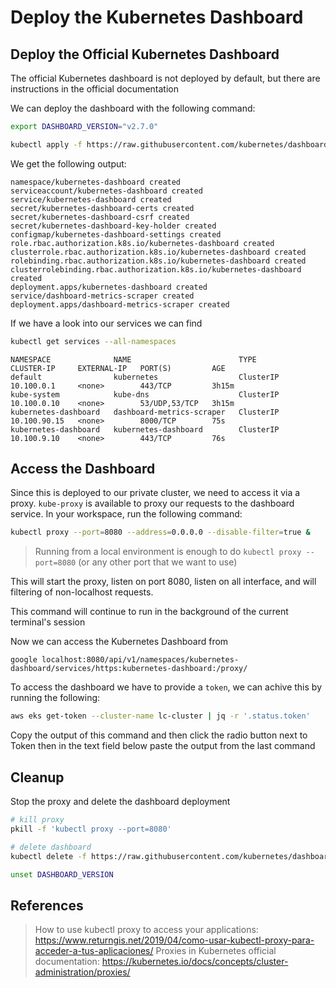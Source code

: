 # Deploy the Kubernetes Dashboard 

## Deploy the Official Kubernetes Dashboard

The official Kubernetes dashboard is not deployed by default, but there are instructions in the official documentation

We can deploy the dashboard with the following command:

```bash
export DASHBOARD_VERSION="v2.7.0"
```

```bash
kubectl apply -f https://raw.githubusercontent.com/kubernetes/dashboard/${DASHBOARD_VERSION}/aio/deploy/recommended.yaml
```

We get the following output:

```
namespace/kubernetes-dashboard created
serviceaccount/kubernetes-dashboard created
service/kubernetes-dashboard created
secret/kubernetes-dashboard-certs created
secret/kubernetes-dashboard-csrf created
secret/kubernetes-dashboard-key-holder created
configmap/kubernetes-dashboard-settings created
role.rbac.authorization.k8s.io/kubernetes-dashboard created
clusterrole.rbac.authorization.k8s.io/kubernetes-dashboard created
rolebinding.rbac.authorization.k8s.io/kubernetes-dashboard created
clusterrolebinding.rbac.authorization.k8s.io/kubernetes-dashboard created
deployment.apps/kubernetes-dashboard created
service/dashboard-metrics-scraper created
deployment.apps/dashboard-metrics-scraper created
```

If we have a look into our services we can find

```bash
kubectl get services --all-namespaces
```

```
NAMESPACE              NAME                        TYPE        CLUSTER-IP     EXTERNAL-IP   PORT(S)         AGE
default                kubernetes                  ClusterIP   10.100.0.1     <none>        443/TCP         3h15m
kube-system            kube-dns                    ClusterIP   10.100.0.10    <none>        53/UDP,53/TCP   3h15m
kubernetes-dashboard   dashboard-metrics-scraper   ClusterIP   10.100.90.15   <none>        8000/TCP        75s
kubernetes-dashboard   kubernetes-dashboard        ClusterIP   10.100.9.10    <none>        443/TCP         76s
```

## Access the Dashboard

Since this is deployed to our private cluster, we need to access it via a proxy. `kube-proxy` is available to proxy our requests to the dashboard service. In your workspace, run the following command:

```bash
kubectl proxy --port=8080 --address=0.0.0.0 --disable-filter=true &
```

> Running from a local environment is enough to do `kubectl proxy --port=8080` (or any other port that we want to use)

This will start the proxy, listen on port 8080, listen on all interface, and will filtering of non-localhost requests.

This command will continue to run in the background of the current terminal's session

Now we can access the Kubernetes Dashboard from

```
google localhost:8080/api/v1/namespaces/kubernetes-dashboard/services/https:kubernetes-dashboard:/proxy/
```

To access the dashboard we have to provide a `token`, we can achive this by running the following:

```bash
aws eks get-token --cluster-name lc-cluster | jq -r '.status.token'
```

Copy the output of this command and then click the radio button next to Token then in the text field below paste the output from the last command

## Cleanup

Stop the proxy and delete the dashboard deployment

```bash
# kill proxy
pkill -f 'kubectl proxy --port=8080'

# delete dashboard
kubectl delete -f https://raw.githubusercontent.com/kubernetes/dashboard/${DASHBOARD_VERSION}/aio/deploy/recommended.yaml

unset DASHBOARD_VERSION
```

## References

> How to use kubectl proxy to access your applications:  https://www.returngis.net/2019/04/como-usar-kubectl-proxy-para-acceder-a-tus-aplicaciones/
> Proxies in Kubernetes official documentation: https://kubernetes.io/docs/concepts/cluster-administration/proxies/